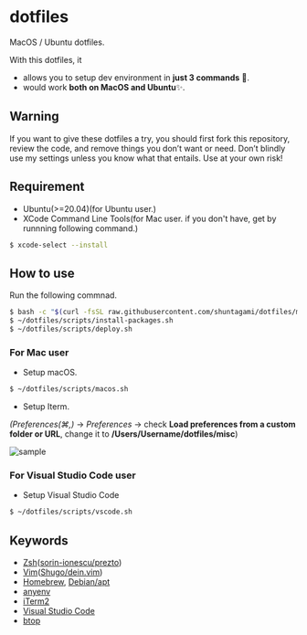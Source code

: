 # dotfiles

MacOS / Ubuntu dotfiles.

With this dotfiles, it

- allows you to setup dev environment in **just 3 commands** 🚀.
- would work **both on MacOS and Ubuntu**✨.

## Warning

If you want to give these dotfiles a try, you should first fork this repository, review the code, and remove things you don’t want or need. Don’t blindly use my settings unless you know what that entails. Use at your own risk!

## Requirement

- Ubuntu(>=20.04)(for Ubuntu user.)
- XCode Command Line Tools(for Mac user. if you don't have, get by runnning following command.)

```bash
$ xcode-select --install
```

## How to use

Run the following commnad.

```bash
$ bash -c "$(curl -fsSL raw.githubusercontent.com/shuntagami/dotfiles/main/scripts/install-dotfiles.sh)"
$ ~/dotfiles/scripts/install-packages.sh
$ ~/dotfiles/scripts/deploy.sh
```

### For Mac user

- Setup macOS.

```bash
$ ~/dotfiles/scripts/macos.sh
```

- Setup Iterm.

_(Preferences(⌘,)_ → _Preferences_ → check <b>Load preferences from a custom folder or URL</b>, change it to <b>/Users/Username/dotfiles/misc</b>)

![sample](https://user-images.githubusercontent.com/69618840/153607360-dc173d13-c551-4f2c-9ce5-02cbfeb0a120.png)

### For Visual Studio Code user

- Setup Visual Studio Code

```bash
$ ~/dotfiles/scripts/vscode.sh
```

## Keywords

- [Zsh](https://www.zsh.org/)([sorin-ionescu/prezto](https://github.com/sorin-ionescu/prezto))
- [Vim](https://github.com/vim/vim)([Shugo/dein.vim](https://github.com/Shougo/dein.vim))
- [Homebrew](https://github.com/Homebrew/brew), [Debian/apt](https://github.com/Debian/apt)
- [anyenv](https://github.com/anyenv/anyenv)
- [iTerm2](https://github.com/gnachman/iTerm2)
- [Visual Studio Code](https://github.com/microsoft/vscode)
- [btop](https://github.com/aristocratos/btop)
